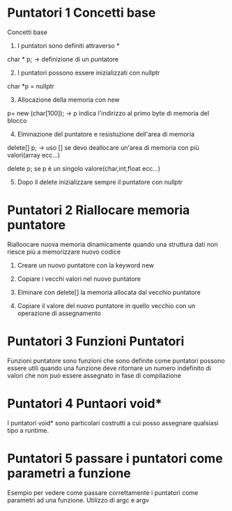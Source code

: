 # Puntatori 1 Concetti base
Concetti base

1) I puntatori sono definiti attraverso *

char * p; -> definizione di un puntatore

2) I puntatori possono essere inizializzati con nullptr

char *p = nullptr

3) Allocazione della memoria con new

p= new (char[100]); -> p indica l'indirizzo al primo byte di memoria del blocco

4) Elminazione del puntatore e resistuzione dell'area di memoria

delete[] p; -> uso [] se devo deallocare un'area di memoria con più valori(array ecc...)

delete p; se p è un singolo valore(char,int,float ecc...)

5) Dopo il delete inizializzare sempre il puntatore con nullptr

# Puntatori 2 Riallocare memoria puntatore

Rialloocare nuova memoria dinamicamente quando una struttura dati non riesce più a memorizzare nuovo codice


1) Creare un nuovo puntatore con la keyword new

2) Copiare i vecchi valori nel nuovo puntatore

3) Elminare con delete[] la memoria allocata dal vecchio puntatore

4) Copiare il valore del nuovo puntatore in quello vecchio con un operazione di assegnamento

# Puntatori 3 Funzioni Puntatori

Funzioni puntatore sono funzioni che sono definite come puntatori possono essere utili quando una funzione deve ritornare un numero indefinito di valori che non può essere assegnato in fase di compilazione

# Puntatori 4 Puntaori void*

I puntatori void* sono particolari costrutti a cui posso assegnare qualsiasi tipo a runtime.

# Puntatori 5 passare i puntatori come parametri a funzione

Esempio per vedere come passare correttamente i puntatori come parametri ad una funzione.
Utilizzo di argc e argv